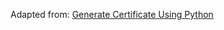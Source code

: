 Adapted from: [Generate Certificate Using Python](https://dev.to/rahulsinha036/generate-certificate-using-python-43fa)
